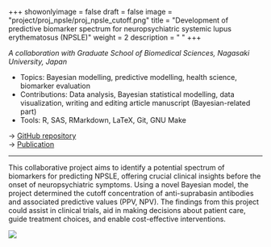 +++
showonlyimage = false
draft = false
image = "project/proj_npsle/proj_npsle_cutoff.png"
title = "Development of predictive biomarker spectrum for neuropsychiatric systemic lupus erythematosus (NPSLE)"
weight = 2
description = " "
+++

*A collaboration with Graduate School of Biomedical Sciences, Nagasaki University, Japan*

- Topics: Bayesian modelling, predictive modelling, health science, biomarker evaluation
- Contributions: Data analysis, Bayesian statistical modelling, data visualization, writing and editing article manuscript (Bayesian-related part)
- Tools: R, SAS, RMarkdown, LaTeX, Git, GNU Make

→ [GitHub repository](https://github.com/le-huynh/Hoang_SBSN_ClinImmunol_2022)  
→ [Publication](https://doi.org/10.1016/j.clim.2022.108980)  

<hr>

This collaborative project aims to identify a potential spectrum of biomarkers for predicting NPSLE, offering crucial clinical insights before the onset of neuropsychiatric symptoms. 
Using a novel Bayesian model, the project determined the cutoff concentration of anti-suprabasin antibodies and associated predictive values (PPV, NPV). 
The findings from this project could assist in clinical trials, aid in making decisions about patient care, guide treatment choices, and enable cost-effective interventions.


![](../proj_npsle_full.png)


